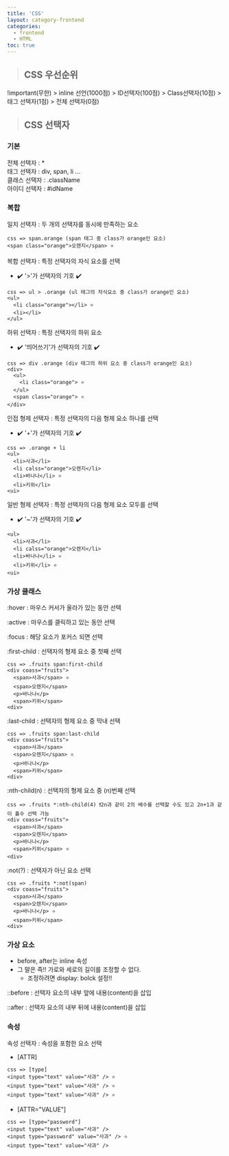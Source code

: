 ```yaml
---
title: 'CSS'
layout: category-frontend
categories:
  - frontend
  - HTML
toc: true
---
```


> ## CSS 우선순위

!important(무한) > inline 선언(1000점) > ID선택자(100점) > Class선택자(10점) > 태그 선택자(1점) > 전체 선택자(0점)

> ## CSS 선택자

### 기본

전체 선택자 : \* <br/>
태그 선택자 : div, span, li ... <br/>
클래스 선택자 : .className <br/>
아이디 선택자 : #idName <br/>

### 복합

일치 선택자 : 두 개의 선택자를 동시에 만족하는 요소

```
css => span.orange (span 태그 중 class가 orange인 요소)
<span class="orange">오렌지</span> ⭐️
```

복합 선택자 : 특정 선택자의 자식 요소를 선택

- ✔️ '>'가 선택자의 기호 ✔️

```
css => ul > .orange (ul 태그의 자식요소 중 class가 orange인 요소)
<ul>
  <li class="orange"></li> ⭐️
  <li></li>
</ul>
```

하위 선택자 : 특정 선택자의 하위 요소

- ✔️ '띄어쓰기'가 선택자의 기호 ✔️

```
css => div .orange (div 태그의 하위 요소 중 class가 orange인 요소)
<div>
  <ul>
    <li class="orange"> ⭐️
  </ul>
  <span class="orange"> ⭐️
</div>
```

인접 형제 선택자 : 특정 선택자의 다음 형제 요소 하나를 선택

- ✔️ '+'가 선택자의 기호 ✔️

```
css => .orange + li
<ul>
  <li>사과</li>
  <li calss="orange">오렌지</li>
  <li>바나나</li> ⭐️
  <li>키위</li>
<ui>
```

일반 형제 선택자 : 특정 선택자의 다음 형제 요소 모두를 선택

- ✔️ '~'가 선택자의 기호 ✔️

```
<ul>
  <li>사과</li>
  <li calss="orange">오렌지</li>
  <li>바나나</li> ⭐️
  <li>키위</li> ⭐️
<ui>
```

### 가상 클래스

:hover : 마우스 커서가 올라가 있는 동안 선택

:active : 마우스를 클릭하고 있는 동안 선택

:focus : 해당 요소가 포커스 되면 선택

:first-child : 선택자의 형제 요소 중 첫째 선택

```
css => .fruits span:first-child
<div coass="fruits">
  <span>사과</span> ⭐️
  <span>오렌지</span>
  <p>바나나</p>
  <span>키위</span>
<div>
```

:last-child : 선택자의 형제 요소 중 막내 선택

```
css => .fruits span:last-child
<div coass="fruits">
  <span>사과</span>
  <span>오렌지</span> ⭐️
  <p>바나나</p>
  <span>키위</span>
<div>
```

:nth-child(n) : 선택자의 형제 요소 중 (n)번째 선택

```
css => .fruits *:nth-child(4) ❗️2n과 같이 2의 배수를 선택할 수도 있고 2n+1과 같이 홀수 선택 가능
<div coass="fruits">
  <span>사과</span>
  <span>오렌지</span>
  <p>바나나</p>
  <span>키위</span> ⭐️
<div>
```

:not(?) : 선택자가 아닌 요소 선택

```
css => .fruits *:not(span)
<div coass="fruits">
  <span>사과</span>
  <span>오렌지</span>
  <p>바나나</p> ⭐️
  <span>키위</span>
<div>
```

### 가상 요소

- before, after는 inline 속성
- 그 말은 즉!! 가로와 세로의 길이를 조정할 수 없다.
  - 조정하려면 display: bolck 설정!!

::before : 선택자 요소의 내부 앞에 내용(content)을 삽입

::after : 선택자 요소의 내부 뒤에 내용(content)을 삽입

### 속성

속성 선택자 : 속성을 포함한 요소 선택

- [ATTR]

```
css => [type]
<input type="text" value="사과" /> ⭐️
<input type="text" value="사과" /> ⭐️
<input type="text" value="사과" /> ⭐️
```

- [ATTR="VALUE"]

```
css => [type="password"]
<input type="text" value="사과" />
<input type="password" value="사과" /> ⭐️
<input type="text" value="사과" />
```
